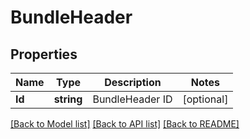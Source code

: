 # BundleHeader

## Properties
Name | Type | Description | Notes
------------ | ------------- | ------------- | -------------
**Id** | **string** | BundleHeader ID | [optional] 

[[Back to Model list]](../README.md#documentation-for-models) [[Back to API list]](../README.md#documentation-for-api-endpoints) [[Back to README]](../README.md)


